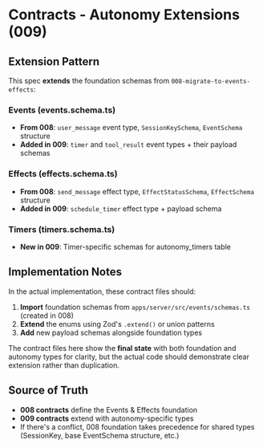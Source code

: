 # Contracts - Autonomy Extensions (009)

## Extension Pattern

This spec **extends** the foundation schemas from `008-migrate-to-events-effects`:

### Events (events.schema.ts)
- **From 008**: `user_message` event type, `SessionKeySchema`, `EventSchema` structure
- **Added in 009**: `timer` and `tool_result` event types + their payload schemas

### Effects (effects.schema.ts)
- **From 008**: `send_message` effect type, `EffectStatusSchema`, `EffectSchema` structure
- **Added in 009**: `schedule_timer` effect type + payload schema

### Timers (timers.schema.ts)
- **New in 009**: Timer-specific schemas for autonomy_timers table

## Implementation Notes

In the actual implementation, these contract files should:
1. **Import** foundation schemas from `apps/server/src/events/schemas.ts` (created in 008)
2. **Extend** the enums using Zod's `.extend()` or union patterns
3. **Add** new payload schemas alongside foundation types

The contract files here show the **final state** with both foundation and autonomy types for clarity, but the actual code should demonstrate clear extension rather than duplication.

## Source of Truth

- **008 contracts** define the Events & Effects foundation
- **009 contracts** extend with autonomy-specific types
- If there's a conflict, 008 foundation takes precedence for shared types (SessionKey, base EventSchema structure, etc.)
